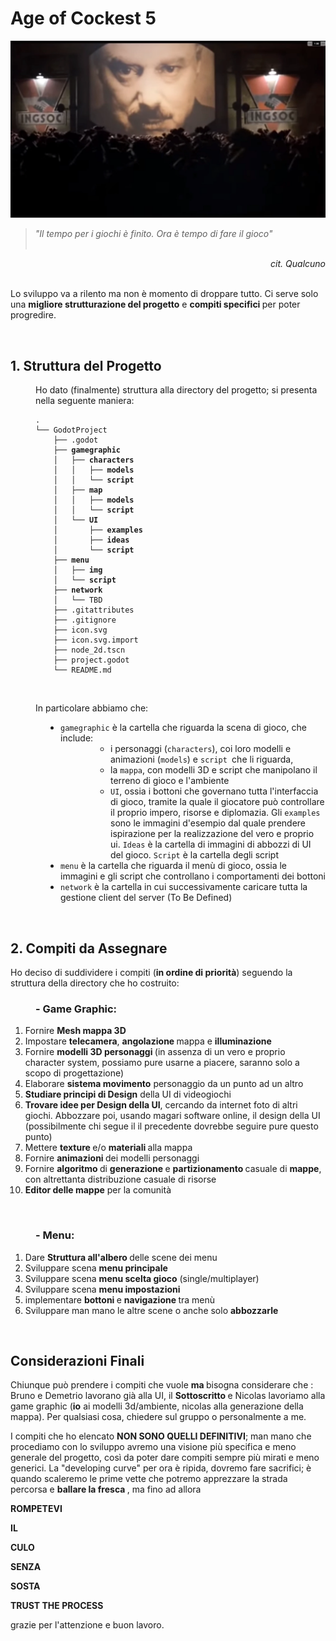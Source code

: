 <h1>Age of Cockest 5</h1>
<p><strong><img src="./Big_Brother_1984.jpg" alt="" /></strong></p>
<blockquote><em>"Il tempo per i giochi &egrave; finito. Ora &egrave; tempo di fare il gioco"&nbsp; &nbsp; &nbsp; &nbsp; &nbsp; &nbsp; &nbsp; &nbsp; &nbsp; &nbsp; &nbsp; &nbsp; &nbsp; &nbsp; &nbsp; &nbsp; &nbsp; &nbsp; &nbsp; &nbsp; &nbsp; &nbsp; &nbsp; &nbsp; &nbsp;&nbsp;</em></blockquote>
<div style="text-align: right;"><em>cit. Qualcuno</em></div>
<div style="text-align: right;">&nbsp;</div>

<p>Lo sviluppo va a rilento ma non &egrave; momento di droppare tutto. Ci serve solo una <strong>migliore strutturazione del progetto</strong> e <strong>compiti specifici </strong>per poter progredire.</p>
<p>&nbsp;</p>

<h2>1. Struttura del Progetto</h2>
<p style="padding-left: 40px;">Ho dato (finalmente) struttura alla directory del progetto; si presenta nella seguente maniera:</p>
<pre style="padding-left: 40px;"><code>.
└── GodotProject
    ├── .godot
    ├── <strong>gamegraphic</strong>
    │   ├── <strong>characters</strong>
    │   │   ├── <strong>models</strong>
    │   │   └── <strong>script</strong>
    │   ├── <strong>map</strong>
    │   │   ├── <strong>models</strong>
    │   │   └── <strong>script</strong>
    │   └── <strong>UI</strong>
    │       ├── <strong>examples</strong>
    │       ├── <strong>ideas</strong>
    │       └── <strong>script</strong>
    ├── <strong>menu</strong>
    │   ├── <strong>img</strong>
    │   └── <strong>script</strong>
    ├── <strong>network</strong>
    │   └── TBD
    ├── .gitattributes
    ├── .gitignore
    ├── icon.svg
    ├── icon.svg.import
    ├── node_2d.tscn
    ├── project.godot
  	└── README.md</code></pre>
<p style="padding-left: 40px;">&nbsp;</p>
<p style="padding-left: 40px;">In particolare abbiamo che:</p>
<ul style="padding-left: 80px;">
<li><code>gamegraphic</code> &egrave; la cartella che riguarda la scena di gioco, che include:
<ul style="padding-left: 80px;">
<li>i personaggi (<code>characters</code>), coi loro modelli e animazioni (<code>models</code>) e <code>script </code>che li riguarda,</li>
<li>la <code>mappa</code>, con modelli 3D e script che manipolano il terreno di gioco e l'ambiente</li>
<li><code>UI</code>, ossia i bottoni che governano tutta l'interfaccia di gioco, tramite la quale il giocatore pu&ograve; controllare il proprio impero, risorse e diplomazia. Gli <code>examples</code> sono le immagini d'esempio dal quale prendere ispirazione per la realizzazione del vero e proprio ui. <code>Ideas</code> &egrave; la cartella di immagini di abbozzi di UI del gioco. <code>Script</code> &egrave; la cartella degli script</li>
</ul>
</li>
<li><code>menu</code> &egrave; la cartella che riguarda il men&ugrave; di gioco, ossia le immagini e gli script che controllano i comportamenti dei bottoni</li>
<li><code>network</code> &egrave; la cartella in cui successivamente caricare tutta la gestione client del server (To Be Defined)</li>
</ul>
<p>&nbsp;</p>
<h2>2. Compiti da Assegnare</h2>
<p>Ho deciso di suddividere i compiti (<strong>in ordine di priorit&agrave;</strong>) seguendo la struttura della directory che ho costruito:</p>
<h3 style="padding-left: 40px;">- Game Graphic:</h3>

<ol>
<li>Fornire <strong>Mesh mappa 3D</strong></li>
<li>Impostare <strong>telecamera</strong>, <strong>angolazione </strong>mappa e <strong>illuminazione</strong></li>
<li>Fornire <strong>modelli 3D personaggi </strong>(in assenza di un vero e proprio character system, possiamo pure usarne a piacere, saranno solo a scopo di progettazione)</li>
<li>Elaborare <strong>sistema movimento</strong> personaggio da un punto ad un altro&nbsp;</li>
<li><strong>Studiare principi di Design</strong> della UI di videogiochi</li>
<li><strong>Trovare idee per Design della UI</strong>, cercando da internet foto di altri giochi. Abbozzare poi, usando magari software online, il design della UI (possibilmente chi segue il il precedente dovrebbe seguire pure questo punto)</li>
<li>Mettere <strong>texture </strong>e/o <strong>materiali </strong>alla mappa</li>
<li>Fornire <strong>animazioni </strong>dei modelli personaggi</li>
<li>Fornire <strong>algoritmo </strong>di <strong>generazione </strong>e <strong>partizionamento </strong>casuale di <strong>mappe</strong>, con altrettanta distribuzione casuale di risorse</li>
<li><strong>Editor delle mappe</strong> per la comunit&agrave;</li>
</ol>
<p>&nbsp;</p>
<h3 style="padding-left: 40px;">- Menu:</h3>

<ol>
<li>Dare <strong>Struttura all'albero </strong>delle scene dei menu</li>
<li>Sviluppare scena <strong>menu principale</strong></li>
<li>Sviluppare scena <strong>menu scelta gioco</strong> (single/multiplayer)</li>
<li>Sviluppare scena <strong>menu impostazioni</strong></li>
<li>implementare <strong>bottoni </strong>e <strong>navigazione </strong>tra men&ugrave;</li>
<li>Sviluppare man mano le altre scene o anche solo <strong>abbozzarle</strong></li>
</ol>
<p>&nbsp;</p>
<h2>Considerazioni Finali</h2>
<p>Chiunque pu&ograve; prendere i compiti che vuole <strong>ma&nbsp;</strong>bisogna considerare che : Bruno e Demetrio lavorano gi&agrave; alla UI, il <strong>Sottoscritto </strong>e Nicolas lavoriamo alla game graphic (<strong>io</strong> ai modelli 3d/ambiente, nicolas alla generazione della mappa). Per qualsiasi cosa, chiedere sul gruppo o personalmente a me.</p>
<p>I compiti che ho elencato <strong>NON SONO QUELLI DEFINITIVI</strong>; man mano che procediamo con lo sviluppo avremo una visione pi&ugrave; specifica e meno generale del progetto, cos&igrave; da poter dare compiti sempre pi&ugrave; mirati e meno generici. La "developing curve" per ora &egrave; ripida, dovremo fare sacrifici; &egrave; quando scaleremo le prime vette che potremo apprezzare la strada percorsa e <strong>ballare la fresca </strong>, ma fino ad allora&nbsp;</p>
<p><strong>ROMPETEVI</strong></p>
<p><strong>IL</strong></p>
<p><strong>CULO</strong></p>
<p><strong>SENZA</strong></p>
<p><strong>SOSTA</strong></p>
<p><strong>TRUST THE PROCESS</strong></p>
<p>grazie per l'attenzione e buon lavoro.</p>
